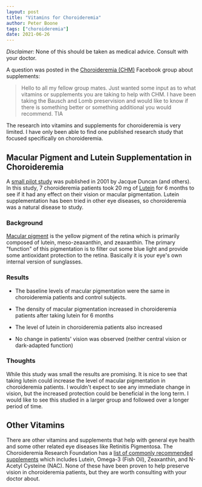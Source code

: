 ```yaml
---
layout: post
title: "Vitamins for Choroideremia"
author: Peter Boone
tags: ["choroideremia"]
date: 2021-06-26
---
```


_Disclaimer:_ None of this should be taken as medical advice. Consult with your doctor.

A question was posted in the [Choroideremia (CHM)](https://www.facebook.com/groups/Choroideremia) Facebook group about supplements:

> Hello to all my fellow group mates. Just wanted some input as to what vitamins or supplements you are taking to help with CHM. I have been taking the Bausch and Lomb preservision and would like to know if there is something better or something additional you would recommend. TIA

The research into vitamins and supplements for choroideremia is very limited. I have only been able to find one published research study that focused specifically on choroideremia.

## Macular Pigment and Lutein Supplementation in Choroideremia

A [small pilot study](https://doi.org/10.1006/exer.2001.1126) was published in 2001 by Jacque Duncan (and others). In this study, 7 choroideremia patients took 20 mg of [Lutein](https://en.wikipedia.org/wiki/Lutein) for 6 months to see if it had any effect on their vision or macular pigmentation. Lutein supplementation has been tried in other eye diseases, so choroideremia was a natural disease to study. 

### Background

[Macular pigment](https://journalretinavitreous.biomedcentral.com/articles/10.1186/s40942-016-0044-9) is the yellow pigment of the retina which is primarily composed of lutein, meso-zeaxanthin, and zeaxanthin. The primary "function" of this pigmentation is to filter out some blue light and provide some antioxidant protection to the retina. Basically it is your eye's own internal version of sunglasses.

### Results

- The baseline levels of macular pigmentation were the same in choroideremia patients and control subjects. 

- The density of macular pigmentation increased in choroideremia patients after taking lutein for 6 months
- The level of lutein in choroideremia patients also increased
- No change in patients' vision was observed (neither central vision or dark-adapted function)

### Thoughts

While this study was small the results are promising. It is nice to see that taking lutein could increase the level of macular pigmentation in choroideremia patients. I wouldn't expect to see any immediate change in vision, but the increased protection could be beneficial in the long term. I would like to see this studied in a larger group and followed over a longer period of time. 

## Other Vitamins

There are other vitamins and supplements that help with general eye health and some other related eye diseases like Retinitis Pigmentosa. The Choroideremia Research Foundation has a [list of commonly recommended supplements](https://www.curechm.org/for-patients-families/) which includes Lutein, Omega-3 (Fish Oil), Zeaxanthin, and N-Acetyl Cysteine (NAC). None of these have been proven to help preserve vision in choroideremia patients, but they are worth consulting with your doctor about.
